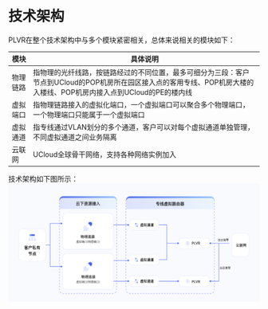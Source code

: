 # 技术架构
PLVR在整个技术架构中与多个模块紧密相关，总体来说相关的模块如下：

| **模块**                      | **具体说明**               |
| ---------------------------- | ------------------------------------------ |
| 物理链路                | 指物理的光纤线路，按链路经过的不同位置，最多可细分为三段：客户节点到UCloud的POP机房所在园区接入点的客用专线、POP机房大楼的入楼线、POP机房内接入点到UCloud的PE的楼内线 |
| 虚拟端口                | 指物理链路接入的虚拟化端口，一个虚拟端口可以聚合多个物理端口，一个物理端口只能属于一个虚拟端口 |
| 虚拟通道                | 指专线通过VLAN划分的多个通道，客户可以对每个虚拟通道单独管理，不同虚拟通道之间业务隔离 |
| 云联网                | UCloud全球骨干网络，支持各种网络实例加入 |

技术架构如下图所示：
![架构](/images/最新架构图.png)




















